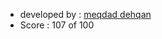- developed by : <a href=https://github.com/amirsed76/AI_Game_2021>meqdad dehqan</a>
- Score : 107 of 100
